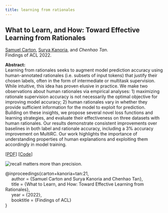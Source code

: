 ```yaml
---
title: learning from rationales
---
```


## What to Learn, and How: Toward Effective Learning from Rationales

[Samuel Carton][sam_carton], [Surya Kanoria][surya_kanoria], and _Chenhao Tan_.      
Findings of ACL 2022.

**Abstract:**   
Learning from rationales seeks to augment model prediction accuracy using human-annotated rationales (i.e. subsets of input tokens) that justify their chosen labels, often in the form of intermediate or multitask supervision. While intuitive, this idea has proven elusive in practice. We make two observations about human rationales via empirical analyses: 1) maximizing rationale supervision accuracy is not necessarily the optimal objective for improving model accuracy; 2) human rationales vary in whether they provide sufficient information for the model to exploit for prediction. Building on these insights, we propose several novel loss functions and learning strategies, and evaluate their effectiveness on three datasets with human rationales. Our results demonstrate consistent improvements over baselines in both label and rationale accuracy, including a 3% accuracy improvement on MultiRC. Our work highlights the importance of understanding properties of human explanations and exploiting them accordingly in model training.

[[PDF](https://arxiv.org/pdf/2112.00071.pdf)]
[[Code](https://github.com/ChicagoHAI/learning-from-rationales)]


![recall matters more than precision.](https://chenhaot.com/pubs/acl22.png)

@inproceedings{carton+kanoria+tan:21,   
&nbsp;&nbsp;&nbsp;&nbsp;
author = {Samuel Carton and Surya Kanoria and Chenhao Tan},   
&nbsp;&nbsp;&nbsp;&nbsp;
title = {What to Learn, and How: Toward Effective Learning from Rationales},   
&nbsp;&nbsp;&nbsp;&nbsp;
year = {2022},   
&nbsp;&nbsp;&nbsp;&nbsp;
booktitle = {Findings of ACL}   
}




[//]: <> (links for collaborators)
[sam_carton]: https://shcarton.github.io/
[surya_kanoria]: https://surya-kanoria.github.io